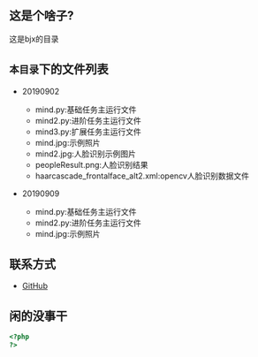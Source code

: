 ## 这是个啥子?
这是bjx的目录

## `本目录`下的文件列表

* 20190902
    *  mind.py:基础任务主运行文件
    *  mind2.py:进阶任务主运行文件
    *  mind3.py:扩展任务主运行文件
    *  mind.jpg:示例照片
    *  mind2.jpg:人脸识别示例图片
    *  peopleResult.png:人脸识别结果
    *  haarcascade_frontalface_alt2.xml:opencv人脸识别数据文件

* 20190909
    *  mind.py:基础任务主运行文件
    *  mind2.py:进阶任务主运行文件
    *  mind.jpg:示例照片


## 联系方式

* [GitHub](https://github.com/XingJi250) 

## 闲的没事干

```php
<?php
?>
```
